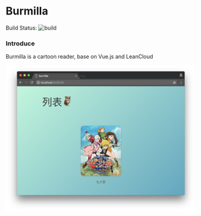 # Burmilla

Build Status: ![build](https://travis-ci.org/meowuu/Burmilla.svg?branch=master)

### Introduce
Burmilla is a cartoon reader, base on Vue.js and LeanCloud

![cover](https://github.com/meowuu/Burmilla/raw/master/screenshot/cover.png?raw=true)

